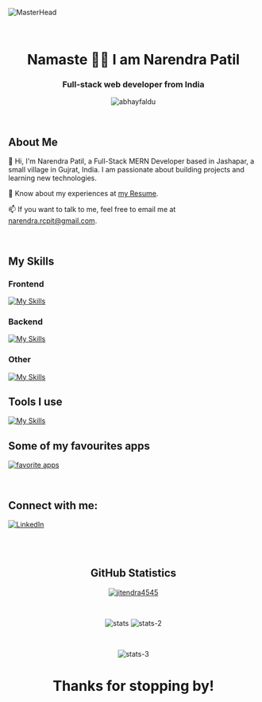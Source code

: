 ![MasterHead](https://i.postimg.cc/3NyPFfjd/github-header-image.png)

<br>

<h1 align="center">Namaste 🙏🏻 I am Narendra Patil </h1>

<h3 align="center">Full-stack web developer from India</h3>

<p align="center"> <img src="https://komarev.com/ghpvc/?username=abhayfaldu&label=Profile%20views&color=0e75b6&style=flat" alt="abhayfaldu" /> </p>

<br>

<!-- - 🔭 I’m currently working on **building skills by building projects**.

- 🌱 I’m currently learning **Full-Stack MERN Development**.

- 🏠 I live in **Gotane, which is a small village Dhule, Maharashtra**.

- 📫 Want to talk: **narendra.rcpit@gmail.com**.

- 📄 Know about my experiences at [my Resume](https://www.linkedin.com/in/narendra-patil-0a8963230/details/featured/1726305662390/single-media-viewer/?profileId=ACoAADnOZsABximICBc_H_Bhu20Na__-iFNX4ys). -->

## About Me
👋 Hi, I'm Narendra Patil, a Full-Stack MERN Developer based in Jashapar, a small village in Gujrat, India. I am passionate about building projects and learning new technologies.

📄 Know about my experiences at [my Resume](https://www.linkedin.com/in/narendra-patil-0a8963230/details/featured/1726305662390/single-media-viewer/?profileId=ACoAADnOZsABximICBc_H_Bhu20Na__-iFNX4ys).

📫 If you want to talk to me, feel free to email me at [narendra.rcpit@gmail.com](narendra.rcpit@gmail.com).

<br>

## My Skills
### Frontend
[![My Skills](https://skillicons.dev/icons?i=html,css,js,ts,react,vue,bootstrap,ionic)](https://skillicons.dev)
### Backend
[![My Skills](https://skillicons.dev/icons?i=nodejs,express,adonis,mysql)](https://skillicons.dev)
### Other
[![My Skills](https://skillicons.dev/icons?i=lua,md)](https://skillicons.dev)

## Tools I use
[![My Skills](https://skillicons.dev/icons?i=vscode,git,github,bash,npm,replit,postman,figma,codepen,stackoverflow,netlify,regex)](https://skillicons.dev)

## Some of my favourites apps
[![favorite apps](https://skillicons.dev/icons?i=linkedin)](https://skillicons.dev)

<br>

## Connect with me:

<p>
  <a href="https://www.linkedin.com/in/narendra-patil-0a8963230/" target="_blank">
    <img src="https://img.shields.io/badge/linkedin-%230077B5.svg?&style=for-the-badge&logo=linkedin&logoColor=white&color=071A2C" alt="LinkedIn"/>
  </a>
</p>

<br>

<br>

<h2 align="center">GitHub Statistics</h2>
  
<p align="center">
  <a href="https://github.com/ryo-ma/github-profile-trophy">
    <img src="https://github-profile-trophy.vercel.app/?username=abhayfaldu" alt="jitendra4545" />
  </a>
</p>

<br>

<p align="center">
  <img src="https://github-readme-stats-git-masterrstaa-rickstaa.vercel.app/api?username=abhayfaldu&show_icons=true&theme=light&border_radius=8" alt="stats" />
  <img src="https://github-readme-streak-stats.herokuapp.com?user=abhayfaldu&theme=default&border_radius=8&color=#43BEE5" alt="stats-2" />
</p>

<br>

<p align="center">
  <img src="https://github-readme-stats-git-masterrstaa-rickstaa.vercel.app/api/top-langs?username=abhayfaldu&show_icons=true&locale=en&layout=compact"     alt="stats-3"
</p>

<h1 align='center'>Thanks for stopping by!</h1>
